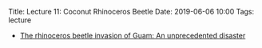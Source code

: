 Title: Lecture 11:  Coconut Rhinoceros Beetle
Date: 2019-06-06 10:00
Tags: lecture

* [The rhinoceros beetle invasion of Guam: An unprecedented disaster](https://aubreymoore.github.io/CRB-G-ICE2016/Paper94967.html)
